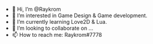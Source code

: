 - 👋 Hi, I’m @Raykrom
- 👀 I’m interested in Game Design & Game development.
- 🌱 I’m currently learning Love2D & Lua.
- 💞️ I’m looking to collaborate on ...
- 📫 How to reach me: Raykrom#7778

<!---
Raykrom/Raykrom is a ✨ special ✨ repository because its `README.md` (this file) appears on your GitHub profile.
You can click the Preview link to take a look at your changes.
--->
